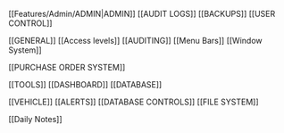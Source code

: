 [[Features/Admin/ADMIN|ADMIN]]
	[[AUDIT LOGS]]
	[[BACKUPS]]
	[[USER CONTROL]]

[[GENERAL]]
	[[Access levels]]
	[[AUDITING]]
	[[Menu Bars]]
	[[Window System]]

[[PURCHASE ORDER SYSTEM]]
	
[[TOOLS]]
	[[DASHBOARD]]
	[[DATABASE]]
	
[[VEHICLE]]
	[[ALERTS]]
	[[DATABASE CONTROLS]]
	[[FILE SYSTEM]]

[[Daily Notes]]